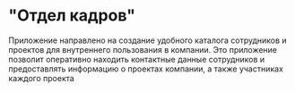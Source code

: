 # "Отдел кадров"
Приложение направлено на создание удобного каталога сотрудников и проектов для внутреннего пользования в компании. Это приложение позволит оперативно находить контактные данные сотрудников и предоставлять информацию о проектах компании, а также участниках каждого проекта

